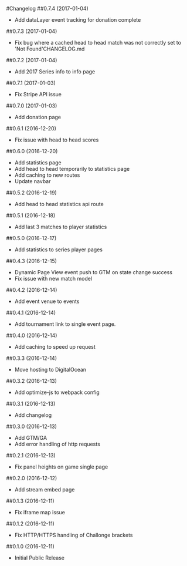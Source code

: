 #Changelog
##0.7.4 (2017-01-04)
  - Add dataLayer event tracking for donation complete
  
##0.7.3 (2017-01-04)
  - Fix bug where a cached head to head match was not correctly set to 'Not Found'CHANGELOG.md

##0.7.2 (2017-01-04)
  - Add 2017 Series info to info page

##0.7.1 (2017-01-03)
  - Fix Stripe API issue
  
##0.7.0 (2017-01-03)
  - Add donation page

##0.6.1 (2016-12-20)
  - Fix issue with head to head scores

##0.6.0 (2016-12-20)
  - Add statistics page
  - Add head to head temporarily to statistics page
  - Add caching to new routes
  - Update navbar

##0.5.2 (2016-12-19)
  - Add head to head statistics api route

##0.5.1 (2016-12-18)
  - Add last 3 matches to player statistics

##0.5.0 (2016-12-17)
  - Add statistics to series player pages
  
##0.4.3 (2016-12-15)
  - Dynamic Page View event push to GTM on state change success
  - Fix issue with new match model

##0.4.2 (2016-12-14)
  - Add event venue to events

##0.4.1 (2016-12-14)
  - Add tournament link to single event page.

##0.4.0 (2016-12-14)
  - Add caching to speed up request

##0.3.3 (2016-12-14)
  - Move hosting to DigitalOcean

##0.3.2 (2016-12-13)
  - Add optimize-js to webpack config

##0.3.1 (2016-12-13)
  - Add changelog

##0.3.0 (2016-12-13)
  - Add GTM/GA
  - Add error handling of http requests
  
##0.2.1 (2016-12-13)
  - Fix panel heights on game single page
  
##0.2.0 (2016-12-12)
  - Add stream embed page
  
##0.1.3 (2016-12-11)
  - Fix iframe map issue 
  
##0.1.2 (2016-12-11)
  - Fix HTTP/HTTPS handling of Challonge brackets
  
##0.1.0 (2016-12-11)
  - Initial Public Release
